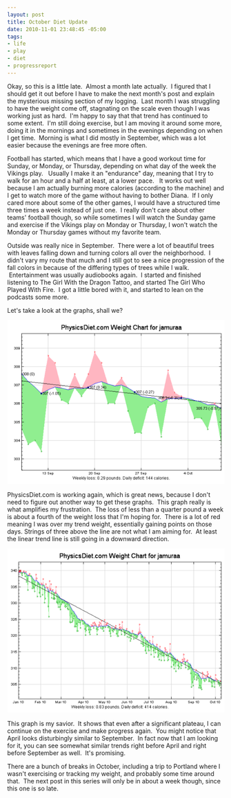 ```yaml
--- 
layout: post
title: October Diet Update
date: 2010-11-01 23:48:45 -05:00
tags: 
- life
- play
- diet
- progressreport
---
```

Okay, so this is a little late.  Almost a month late actually.  I figured that I should get it out before I have to make the next month's post and explain the mysterious missing section of my logging.  Last month I was struggling to have the weight come off, stagnating on the scale even though I was working just as hard.  I'm happy to say that that trend has continued to some extent.  I'm still doing exercise, but I am moving it around some more, doing it in the mornings and sometimes in the evenings depending on when I get time.  Morning is what I did mostly in September, which was a lot easier because the evenings are free more often.

Football has started, which means that I have a good workout time for Sunday, or Monday, or Thursday, depending on what day of the week the Vikings play.   Usually I make it an "endurance" day, meaning that I try to walk for an hour and a half at least, at a lower pace.   It works out well because I am actually burning more calories (according to the machine) and I get to watch more of the game without having to bother Diana.  If I only cared more about some of the other games, I would have a structured time three times a week instead of just one.  I really don't care about other teams' football though, so while sometimes I will watch the Sunday game and exercise if the Vikings play on Monday or Thursday, I won't watch the Monday or Thursday games without my favorite team.

Outside was really nice in September.  There were a lot of beautiful trees with leaves falling down and turning colors all over the neighborhood.  I didn't vary my route that much and I still got to see a nice progression of the fall colors in because of the differing types of trees while I walk.  Entertainment was usually audiobooks again.  I started and finished listening to The Girl With the Dragon Tattoo, and started The Girl Who Played With Fire.  I got a little bored with it, and started to lean on the podcasts some more.

Let's take a look at the graphs, shall we?

<a href="/images/diet/2010-10-09_30d.png">
<img src="/images/diet/2010-10-09_30d-postsize.png" />
</a>

PhysicsDiet.com is working again, which is great news, because I don't need to figure out another way to get these graphs.  This graph really is what amplifies my frustration.  The loss of less than a quarter pound a week is about a fourth of the weight loss that I'm hoping for.  There is a lot of red meaning I was over my trend weight, essentially gaining points on those days. Strings of three above the line are not what I am aiming for.  At least the linear trend line is still going in a downward direction.

<a href="/images/diet/2010-10-09_year.png">
<img src="/images/diet/2010-10-09_year-postsize.png" />
</a>

This graph is my savior.  It shows that even after a significant plateau, I can continue on the exercise and make progress again.  You might notice that April looks disturbingly similar to September.  In fact now that I am looking for it, you can see somewhat similar trends right before April and right before September as well.  It's promising.

There are a bunch of breaks in October, including a trip to Portland where I wasn't exercising or tracking my weight, and probably some time around that.  The next post in this series will only be in about a week though, since this one is so late.

